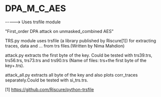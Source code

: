 # DPA_M_C_AES
-----> Uses trsfile module 

"First_order DPA attack on unmasked_combined AES"

TRS.py module uses trsfile (a library published by Riscure[1]) for extracting traces, data and ... from trs files.(Written by Nima Mahdion)

attack.py extracts the first byte of the key. Could be tested with trs39.trs, trs56.trs, trs73.trs and trs90.trs (Name of files: trs+the first byte of the key+.trs).

attack_all.py extracts all byte of the key and also plots corr_traces separately.Could be tested with si_trs.trs.

[1]  https://github.com/Riscure/python-trsfile
